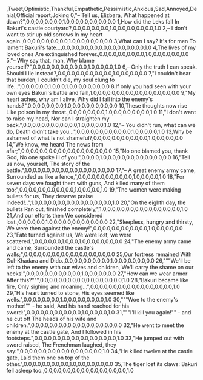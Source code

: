 ,Tweet,Optimistic,Thankful,Empathetic,Pessimistic,Anxious,Sad,Annoyed,Denial,Official report,Joking
0,"– Tell us, Elizbara, What happened at dawn?",0.0,0.0,0.0,0.0,1.0,0.0,0.0,0.0,0.0,0.0
1,How did the Leks fall In Bakuri's castle courtyard?,0.0,0.0,0.0,0.0,1.0,0.0,0.0,0.0,0.0,1.0
2,– I don't want to stir up old sorrows In my heart again.,0.0,0.0,0.0,0.0,0.0,1.0,0.0,0.0,0.0,0.0
3,What can I say? It's for men To lament Bakuri's fate...,0.0,0.0,0.0,0.0,0.0,0.0,0.0,0.0,0.0,1.0
4,The lives of my loved ones Are extinguished forever.,0.0,0.0,0.0,0.0,0.0,1.0,0.0,0.0,0.0,0.0
5,"– Why say that, man, Why blame yourself?",0.0,0.0,0.0,0.0,0.0,0.0,1.0,0.0,0.0,1.0
6,– Only the truth I can speak. Should I lie instead?,0.0,0.0,0.0,0.0,0.0,0.0,1.0,0.0,0.0,0.0
7,"I couldn't bear that burden, I couldn't die, my soul clung to life...",0.0,0.0,0.0,1.0,0.0,1.0,0.0,0.0,0.0,0.0
8,If only you had seen with your own eyes Bakuri's battle and fall!,1.0,0.0,0.0,0.0,0.0,0.0,0.0,0.0,0.0,0.0
9,"My heart aches, why am I alive, Why did I fall into the enemy's hands?",0.0,0.0,0.0,0.0,1.0,0.0,0.0,0.0,0.0,0.0
10,These thoughts now rise Like poison in my throat.,0.0,0.0,0.0,0.0,1.0,0.0,0.0,0.0,0.0,1.0
11,"I don't want to raise my head, Nor can I straighten my back.",0.0,0.0,0.0,0.0,0.0,0.0,1.0,0.0,0.0,1.0
12,"– You didn't run, what can we do, Death didn't take you...",0.0,0.0,0.0,0.0,0.0,0.0,1.0,0.0,0.0,1.0
13,Why be ashamed of what Is not shameful?,0.0,0.0,0.0,0.0,0.0,0.0,1.0,0.0,0.0,0.0
14,"We know, we heard The news from afar;",0.0,0.0,0.0,0.0,0.0,0.0,0.0,0.0,0.0,0.0
15,"No one blamed you, thank God, No one spoke ill of you.",0.0,0.0,1.0,0.0,0.0,0.0,0.0,0.0,0.0,0.0
16,"Tell us now, yourself, The story of the battle.",1.0,0.0,0.0,0.0,0.0,0.0,0.0,0.0,0.0,0.0
17,"– A great enemy army came, Surrounded us like a fence,",0.0,0.0,0.0,0.0,0.0,0.0,1.0,0.0,0.0,1.0
18,"For seven days we fought them with guns, And killed many of them too;",0.0,0.0,0.0,0.0,0.0,0.0,1.0,0.0,0.0,1.0
19,"The women were making bullets for us, They deserve praise indeed!..",1.0,0.0,0.0,0.0,0.0,0.0,0.0,0.0,0.0,1.0
20,"On the eighth day, the bullets Ran out, finished completely,",1.0,0.0,0.0,0.0,0.0,0.0,0.0,0.0,0.0,1.0
21,And our efforts then We considered lost.,0.0,0.0,0.0,1.0,0.0,0.0,0.0,0.0,0.0,0.0
22,"Sleepless, hungry and thirsty, We were then against the enemy!",0.0,0.0,0.0,0.0,0.0,0.0,1.0,0.0,0.0,0.0
23,"Fate turned against us, We were lost, we were scattered.",0.0,0.0,0.0,1.0,0.0,1.0,0.0,0.0,0.0,0.0
24,"The enemy army came and came, Surrounded the castle's walls;",0.0,0.0,0.0,0.0,0.0,0.0,0.0,0.0,0.0,0.0
25,Our fortress remained With Gul-Khadara and Dido.,0.0,0.0,0.0,0.0,0.0,1.0,0.0,0.0,0.0,0.0
26,"""We'll be left to the enemy with our wives and children, We'll carry the shame on our necks!",0.0,0.0,0.0,0.0,0.0,0.0,1.0,0.0,0.0,0.0
27,"How can we wear armor After this?""",0.0,0.0,0.0,0.0,0.0,0.0,0.0,0.0,0.0,1.0
28,"Bakuri became like fire, Only sighing and moaning...",0.0,0.0,0.0,0.0,0.0,0.0,0.0,0.0,0.0,1.0
29,"His heart turned to stone, His eyes seemed like wells.",0.0,0.0,0.0,0.0,1.0,0.0,0.0,0.0,0.0,1.0
30,"""Woe to the enemy's mother!"" - he said, And his hand reached for his sword:",0.0,0.0,0.0,0.0,0.0,0.0,1.0,0.0,0.0,1.0
31,"""I'll kill you again!"" - and he cut off The heads of his wife and children.",0.0,0.0,0.0,0.0,0.0,0.0,0.0,0.0,0.0,0.0
32,"He went to meet the enemy at the castle gate, And I followed in his footsteps.",0.0,0.0,0.0,0.0,0.0,0.0,0.0,0.0,0.0,1.0
33,"He jumped out with sword raised, The Frenchman laughed, they say:",0.0,0.0,0.0,0.0,0.0,0.0,0.0,0.0,0.0,1.0
34,"He killed twelve at the castle gate, Laid them one on top of the other.",0.0,0.0,0.0,0.0,0.0,1.0,0.0,0.0,0.0,0.0
35,The tiger lost its claws: Bakuri fell asleep too.,0.0,0.0,0.0,0.0,0.0,0.0,0.0,0.0,0.0,1.0
